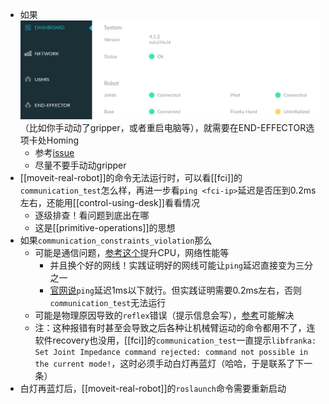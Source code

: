 - 如果![](hand-uninitialized.png)（比如你手动动了gripper，或者重启电脑等），就需要在END-EFFECTOR选项卡处Homing
  - 参考[issue](https://github.com/frankaemika/franka_ros/issues/16)
  - 尽量不要手动动gripper
- [[moveit-real-robot]]的命令无法运行时，可以看[[fci]]的`communication_test`怎么样，再进一步看`ping <fci-ip>`延迟是否压到0.2ms左右，还能用[[control-using-desk]]看看情况
  - 逐级排查！看问题到底出在哪
  - 这是[[primitive-operations]]的思想
- 如果`communication_constraints_violation`那么
  - 可能是通信问题，[参考这个](https://frankaemika.github.io/docs/troubleshooting.html#motion-stopped-due-to-discontinuities-or-communication-constraints-violation)提升CPU，网络性能等
    - 并且换个好的网线！实践证明好的网线可能让`ping`延迟直接变为三分之一
    - [官网说](https://frankaemika.github.io/docs/troubleshooting.html#simple-ping-tests)`ping`延迟1ms以下就行。但实践证明需要0.2ms左右，否则`communication_test`无法运行
  - 可能是物理原因导致的`reflex`错误（提示信息会写），[参考](https://frankaemika.github.io/docs/libfranka.html#errors)可能解决
  - 注：这种报错有时甚至会导致之后各种让机械臂运动的命令都用不了，连软件recovery也没用，[[fci]]的`communication_test`一直提示`libfranka: Set Joint Impedance command rejected: command not possible in the current mode!`，这时必须手动白灯再蓝灯（哈哈，于是联系了下一条）
- 白灯再蓝灯后，[[moveit-real-robot]]的`roslaunch`命令需要重新启动